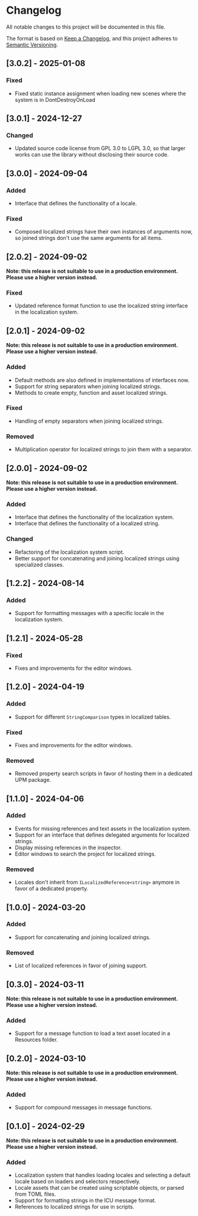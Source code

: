 # Changelog

All notable changes to this project will be documented in this file.

The format is based on [Keep a Changelog](https://keepachangelog.com/en/1.1.0/),
and this project adheres to [Semantic Versioning](https://semver.org/spec/v2.0.0.html).

## [3.0.2] - 2025-01-08

### Fixed

- Fixed static instance assignment when loading new scenes where the system is in DontDestroyOnLoad

## [3.0.1] - 2024-12-27

### Changed

- Updated source code license from GPL 3.0 to LGPL 3.0, so that larger works can use the library without disclosing their source code.

## [3.0.0] - 2024-09-04

### Added

- Interface that defines the functionality of a locale.

### Fixed

- Composed localized strings have their own instances of arguments now, so joined strings don't use the same arguments for all items.

## [2.0.2] - 2024-09-02

**Note: this release is not suitable to use in a production environment. Please use a higher version instead.**

### Fixed

- Updated reference format function to use the localized string interface in the localization system.

## [2.0.1] - 2024-09-02

**Note: this release is not suitable to use in a production environment. Please use a higher version instead.**

### Added

- Default methods are also defined in implementations of interfaces now.
- Support for string separators when joining localized strings.
- Methods to create empty, function and asset localized strings.

### Fixed

- Handling of empty separators when joining localized strings.

### Removed

- Multiplication operator for localized strings to join them with a separator.

## [2.0.0] - 2024-09-02

**Note: this release is not suitable to use in a production environment. Please use a higher version instead.**

### Added

- Interface that defines the functionality of the localization system.
- Interface that defines the functionality of a localized string.

### Changed

- Refactoring of the localization system script.
- Better support for concatenating and joining localized strings using specialized classes.

## [1.2.2] - 2024-08-14

### Added

- Support for formatting messages with a specific locale in the localization system.

## [1.2.1] - 2024-05-28

### Fixed

- Fixes and improvements for the editor windows.

## [1.2.0] - 2024-04-19

### Added

- Support for different `StringComparison` types in localized tables.

### Fixed

- Fixes and improvements for the editor windows.

### Removed

- Removed property search scripts in favor of hosting them in a dedicated UPM package.

## [1.1.0] - 2024-04-06

### Added

- Events for missing references and text assets in the localization system.
- Support for an interface that defines delegated arguments for localized strings.
- Display missing references in the inspector.
- Editor windows to search the project for localized strings.

### Removed

- Locales don't inherit from `ILocalizedReference<string>` anymore in favor of a dedicated property.

## [1.0.0] - 2024-03-20

### Added

- Support for concatenating and joining localized strings.

### Removed

- List of localized references in favor of joining support.

## [0.3.0] - 2024-03-11

**Note: this release is not suitable to use in a production environment. Please use a higher version instead.**

### Added

- Support for a message function to load a text asset located in a Resources folder.

## [0.2.0] - 2024-03-10

**Note: this release is not suitable to use in a production environment. Please use a higher version instead.**

### Added

- Support for compound messages in message functions.

## [0.1.0] - 2024-02-29

**Note: this release is not suitable to use in a production environment. Please use a higher version instead.**

### Added

- Localization system that handles loading locales and selecting a default locale based on loaders and selectors respectively.
- Locale assets that can be created using scriptable objects, or parsed from TOML files.
- Support for formatting strings in the ICU message format.
- References to localized strings for use in scripts.